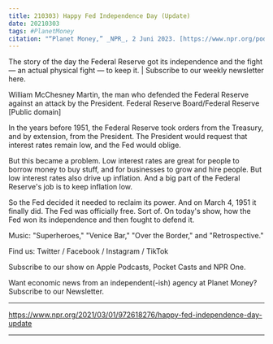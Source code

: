 ```yaml
---
title: 210303) Happy Fed Independence Day (Update)
date: 20210303
tags: #PlanetMoney
citation: "“Planet Money,” _NPR_, 2 Juni 2023. [https://www.npr.org/podcasts/510289/planet-money](https://www.npr.org/podcasts/510289/planet-money) (diakses 4 Juni 2023)."
---
```


The story of the day the Federal Reserve got its independence and the fight — an actual physical fight — to keep it. | Subscribe to our weekly newsletter here.



William McChesney Martin, the man who defended the Federal Reserve against an attack by the President.
Federal Reserve Board/Federal Reserve [Public domain]

In the years before 1951, the Federal Reserve took orders from the Treasury, and by extension, from the President. The President would request that interest rates remain low, and the Fed would oblige.

But this became a problem. Low interest rates are great for people to borrow money to buy stuff, and for businesses to grow and hire people. But low interest rates also drive up inflation. And a big part of the Federal Reserve's job is to keep inflation low.

So the Fed decided it needed to reclaim its power. And on March 4, 1951 it finally did. The Fed was officially free. Sort of. On today's show, how the Fed won its independence and then fought to defend it.

Music: "Superheroes," "Venice Bar," "Over the Border," and "Retrospective."

Find us: Twitter / Facebook / Instagram / TikTok

Subscribe to our show on Apple Podcasts, Pocket Casts and NPR One.

Want economic news from an independent(-ish) agency at Planet Money? Subscribe to our Newsletter.

----

https://www.npr.org/2021/03/01/972618276/happy-fed-independence-day-update





----
